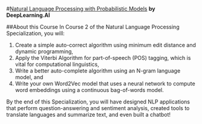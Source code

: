 #[Natural Language Processing with Probabilistic Models](https://www.coursera.org/learn/probabilistic-models-in-nlp)
**by DeepLearning.AI**

##About this Course
In Course 2 of the Natural Language Processing Specialization, you will:
1. Create a simple auto-correct algorithm using minimum edit distance and dynamic programming,
2. Apply the Viterbi Algorithm for part-of-speech (POS) tagging, which is vital for computational linguistics,
3. Write a better auto-complete algorithm using an N-gram language model, and 
4. Write your own Word2Vec model that uses a neural network to compute word embeddings using a continuous bag-of-words model.

By the end of this Specialization, you will have designed NLP applications that perform question-answering and sentiment analysis, created tools to translate languages and summarize text, and even built a chatbot!